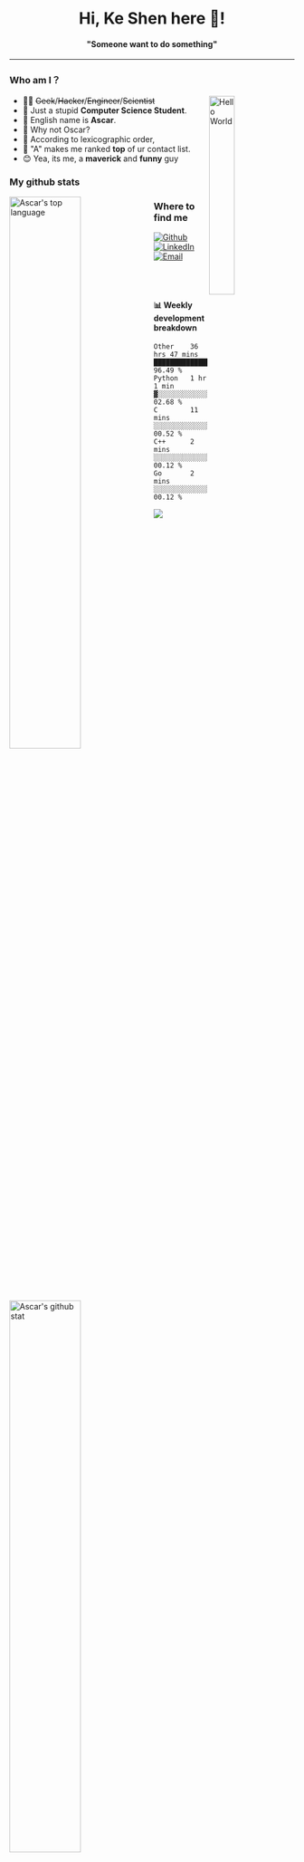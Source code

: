 <h1 align="center">Hi, Ke Shen here 🤗! </h1>
<h4 align="center">"Someone want to do something"</h4>

---



<h3>Who am I？</h3>
<img align="right" alt="Hello World" width="30%" src="https://media.giphy.com/media/MeJgB3yMMwIaHmKD4z/giphy.gif">

- 👨‍💻 ~~Geek~~/~~Hacker~~/~~Engineer~~/~~Scientist~~ 
- 🙇 Just a stupid **Computer Science Student**.
- 💁 English name is **Ascar**. 
- 🤷 Why not Oscar?
- 🙆 According to lexicographic order, 
- 🤦 "A" makes me ranked **top** of ur contact list.
- 😊 Yea, its me, a **maverick** and **funny** guy




<h3>My github stats</h3>

<img align="left" alt="Ascar's top language" width="50%" src="https://github-readme-stats.vercel.app/api/top-langs/?username=Ascarshen&layout=compact&show_icons=true">
<img align="left" alt="Ascar's github stat" width="50%" src="https://github-readme-stats.vercel.app/api?username=Ascarshen&count_private=true">



<h3>Where to find me</h3>
<p><a href="https://github.com/Ascarshen" target="_blank"><img alt="Github" src="https://img.shields.io/badge/GitHub-%2312100E.svg?&style=for-the-badge&logo=Github&logoColor=white" /></a></a> <a href="https://www.linkedin.com/in/shen-ke-ascsr-8689101a3/" target="_blank"><img alt="LinkedIn" src="https://img.shields.io/badge/linkedin-%230077B5.svg?&style=for-the-badge&logo=linkedin&logoColor=white" />
 <a href="mailto:ascarshen@gmail.com">
 <img alt="Email" src="https://img.shields.io/badge/Email-D14836?&style=for-the-badge&logo=Gmail&logoColor=white" />
 </a>
</p>


<br/>
<br/>

#### :bar_chart: Weekly development breakdown

<!--START_SECTION:waka-->
```text
Other    36 hrs 47 mins  ████████████████████████░   96.49 % 
Python   1 hr 1 min      ▓░░░░░░░░░░░░░░░░░░░░░░░░   02.68 % 
C        11 mins         ░░░░░░░░░░░░░░░░░░░░░░░░░   00.52 % 
C++      2 mins          ░░░░░░░░░░░░░░░░░░░░░░░░░   00.12 % 
Go       2 mins          ░░░░░░░░░░░░░░░░░░░░░░░░░   00.12 % 
```
<!--END_SECTION:waka-->


![](https://img.shields.io/badge/Ascar-passing-green)
